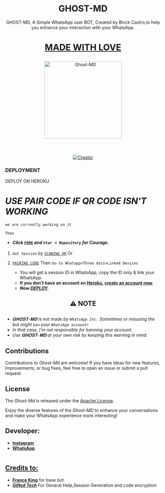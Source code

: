  <h1 align="center"> GHOST-MD </h1>
<p align="center"> GHOST-MD, A Simple WhatsApp user BOT, Created by Blvck Castro,to help you enhance your interaction with your WhatsApp.
</p>
<h1 align="center">
 
<u> MADE WITH LOVE </u> </h1>

<p align="center">
  <a href="https://github.com/Blvckcastro/Ghost-Md">
    <img alt="Ghost-MD" height="250" src="https://telegra.ph/file/fa95f40cb4ff5d8914867.jpg">
  </a>
</p>

<p align="center">
  <a href="#"><img src="http://readme-typing-svg.herokuapp.com?color=d1fa02&center=true&vCenter=true&multiline=false&lines=GHOST+MD+WHATSAPP+BOT" alt="">
</p>
   
#
<p align="center"
  <a href="#"><img title="Creator" src="https://img.shields.io/badge/Creator-Blvck Castro-red.svg?style=for-the-badge&logo=github"></a>
</p>



### DEPLOYMENT ###

DEPLOY ON HEROKU 
   
 # *USE PAIR CODE IF QR CODE ISN'T WORKING*
 `we are currently working on it`

 `Then`
   - ***Click [`FORK`](https://github.com/Blvckcastro/Ghost-Md/fork) and `Star ⭐ Repository` for Courage.***
   
   1.  `Get Session` by [`SCANING QR`](https://ghost-md-qr-c1b6d3dadebf.herokuapp.com)
     Or
 

2. [`PAIRING CODE`](https://ghost-md-session.onrender.com/) Then `Go-to Whatapp>Three dots>Linked Devices`
   - You will get a session ID in WhatsApp, copy the ID only & link your WhatsApp.
   - **If you don't have an account on [Heroku](https://signup.heroku.com/), [create an account now](https://signup.heroku.com/).**
   - ***Now [DEPLOY](https://dashboard.heroku.com/new?template=https://github.com/Blvckcastro/Ghost-Md).***

<h2 align="center"> ⚠️ NOTE  </h2>

   
## 

- *𝐆𝐇𝐎𝐒𝐓-𝐌𝐃 is not made by `WhatsApp Inc.` Sometimes or misusing the bot might `ban` your `WhatsApp account!`*
- *In that case, I'm not responsible for banning your account.*
- *Use 𝐆𝐇𝐎𝐒𝐓-𝐌𝐃 at your own risk by keeping this warning in mind.*

## Contributions

Contributions to *Ghost-Md* are welcome! If you have ideas for new features, improvements, or bug fixes, feel free to open an issue or submit a pull request.

## License

The *Ghost-Md* is released under the [Apache License](                        http://www.apache.org/licenses/).

Enjoy the diverse features of the *Ghost-MD*  to enhance your conversations and make your WhatsApp experience more interesting!

## Developer:

- [**Instagram**](https://www.instagram.com/blvck_castro)
- [**WhatsApp**](https://wa.me/254758682666)

<p align="center">
  <a href="#"><img src="http://readme-typing-svg.herokuapp.com?color=bluecenter=true&vCenter=true&multiline=false&lines=THANK+YOU+FOR+SUPPORTING+BLVCK-CVSTRO" alt="">
</p>

## Credits to: ##
- [**France King**](https://github.com/franceking1) for base bot.
- [***Gifted Tech***](https://github.com/mouricedevs) For Genaral Help,Session Generation and code encryption
